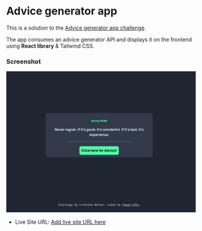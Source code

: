 # Advice generator app

This is a solution to the [Advice generator app challenge](https://www.frontendmentor.io/challenges/advice-generator-app-QdUG-13db).

The app consumes an advice generator API and displays it on the frontend using **React library** & Tailwind CSS.

### Screenshot

![](./image.png)

- Live Site URL: [Add live site URL here](https://your-live-site-url.com)
